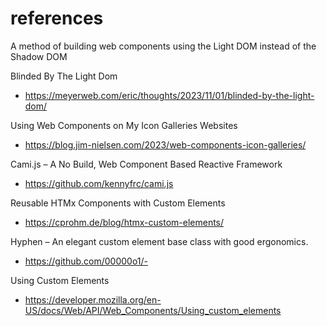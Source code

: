 # references

A method of building web components using the Light DOM instead of the Shadow DOM

Blinded By The Light Dom

- https://meyerweb.com/eric/thoughts/2023/11/01/blinded-by-the-light-dom/

Using Web Components on My Icon Galleries Websites

- https://blog.jim-nielsen.com/2023/web-components-icon-galleries/

Cami.js – A No Build, Web Component Based Reactive Framework

- https://github.com/kennyfrc/cami.js

Reusable HTMx Components with Custom Elements

- https://cprohm.de/blog/htmx-custom-elements/

Hyphen – An elegant custom element base class with good ergonomics.

- https://github.com/00000o1/-

Using Custom Elements

- https://developer.mozilla.org/en-US/docs/Web/API/Web_Components/Using_custom_elements
